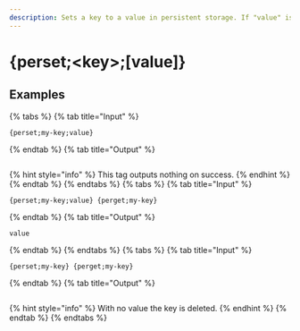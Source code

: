 ```yaml
---
description: Sets a key to a value in persistent storage. If "value" is empty, the key is deleted.Unless you need absolutely must persist data between action invocations, you should use {set} and {get}.Tags are retrieved when the action starts and are only persisted once an action finishes executing. That means that if you have an action that triggersand runs for 5 seconds and in that time updates a key, and during that time the same action triggers again and writes to the same key as the previous action, the action that finishes last will overwrite the value the action before it set. This can have serious effects with things like an economy action that writes tousers balances.
---
```

# {perset;&lt;key>;[value]}
## Examples
{% tabs %}
{% tab title="Input" %}
```text
{perset;my-key;value}
```
{% endtab %}
{% tab title="Output" %}
```text

```
{% hint style="info" %}
This tag outputs nothing on success.
{% endhint %}
{% endtab %}
{% endtabs %}
{% tabs %}
{% tab title="Input" %}
```text
{perset;my-key;value} {perget;my-key}
```
{% endtab %}
{% tab title="Output" %}
```text
value
```
{% endtab %}
{% endtabs %}
{% tabs %}
{% tab title="Input" %}
```text
{perset;my-key} {perget;my-key}
```
{% endtab %}
{% tab title="Output" %}
```text

```
{% hint style="info" %}
With no value the key is deleted.
{% endhint %}
{% endtab %}
{% endtabs %}